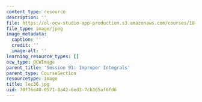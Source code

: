 ```yaml
---
content_type: resource
description: ''
file: https://ol-ocw-studio-app-production.s3.amazonaws.com/courses/18-01sc-single-variable-calculus-fall-2010/70f76e4005718a426ed37cb365af6fd6_lec36.jpg
file_type: image/jpeg
image_metadata:
  caption: ''
  credit: ''
  image-alt: ''
learning_resource_types: []
ocw_type: OCWImage
parent_title: 'Session 91: Improper Integrals'
parent_type: CourseSection
resourcetype: Image
title: lec36.jpg
uid: 70f76e40-0571-8a42-6ed3-7cb365af6fd6
---
```

